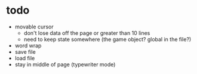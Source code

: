 # todo

- movable cursor
    - don't lose data off the page or greater than 10 lines
    - need to keep state somewhere (the game object? global in the file?)
- word wrap
- save file
- load file
- stay in middle of page (typewriter mode)